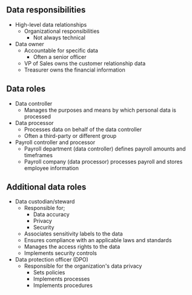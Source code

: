 ## Data responsibilities
- High-level data relationships
	- Organizational responsibilities
		- Not always technical
- Data owner
	- Accountable for specific data
		- Often a senior officer
	- VP of Sales owns the customer relationship data
	- Treasurer owns the financial information
## Data roles
- Data controller
	- Manages the purposes and means by which personal data is processed
- Data processor
	- Processes data on behalf of the data controller
	- Often a third-party or different group
- Payroll controller and processor
	- Payroll department (data controller) defines payroll amounts and timeframes
	- Payroll company (data processor) processes payroll and stores employee information
## Additional data roles
- Data custodian/steward
	- Responsible for;
		- Data accuracy
		- Privacy
		- Security
	- Associates sensitivity labels to the data
	- Ensures compliance with an applicable laws and standards
	- Manages the access rights to the data
	- Implements security controls
- Data protection officer (DPO)
	- Responsible for the organization's data privacy
		- Sets policies
		- Implements processes
		- Implements procedures

